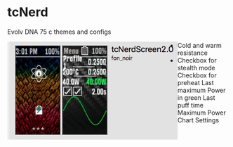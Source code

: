 # tcNerd
Evolv DNA 75 c themes and configs 


<img align="left" src="https://github.com/fonnoir/tcNerd/blob/master/screenshot.jpg?raw=true">


* Cold and warm resistance
* Checkbox for stealth mode
Checkbox for preheat
Last maximum Power in green
Last puff time
Maximum Power
Chart
Settings


